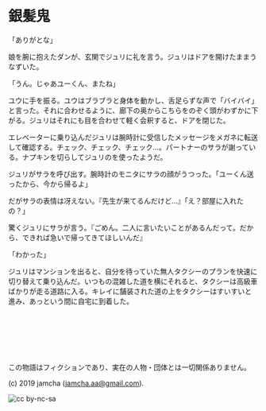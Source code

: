 

# 銀髪鬼

「ありがとな」

娘を腕に抱えたダンが、玄関でジュリに礼を言う。ジュリはドアを開けたままうなずいた。

「うん。じゃあユーくん、またね」

ユウに手を振る。ユウはブラブラと身体を動かし、舌足らずな声で「バイバイ」と言った。それに合わせるように、廊下の奥からこちらをのぞく頭がわずかに下がる。ジュリはそれにも目を合わせて軽く会釈すると、ドアを閉じた。

エレベーターに乗り込んだジュリは腕時計に受信したメッセージをメガネに転送して確認する。チェック、チェック、チェック…。パートナーのサラが謝っている。ナプキンを切らしてジュリのを使ったようだ。

ジュリがサラを呼び出す。腕時計のモニタにサラの顔がうつった。「ユーくん送ったから、今から帰るよ」

だがサラの表情は冴えない。『先生が来てるんだけど…』「え？部屋に入れたの？」

驚くジュリにサラが言う。『ごめん。二人に言いたいことがあるんだって。だから、できれば急いで帰ってきてほしいんだ』

「わかった」

ジュリはマンションを出ると、自分を待っていた無人タクシーのプランを快速に切り替えて乗り込んだ。いつもの混雑した道を横にそれると、タクシーは高級車ばかりが走る道路に入る。キレイに舗装された道の上をタクシーはすいすいと進み、あっという間に自宅に到着した。

<br>



<br>
<br>


<br>
<br>

この物語はフィクションであり、実在の人物・団体とは一切関係ありません。  

(c) 2019 jamcha (jamcha.aa@gmail.com).  

![cc by-nc-sa](https://i.creativecommons.org/l/by-nc-sa/4.0/88x31.png)  

